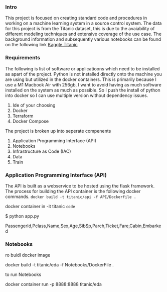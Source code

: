 ### Intro ###

This project is focused on creating standard code and procedures in working on a machine learning system in a source control system. The data for this project is from the Titanic dataset, this is due to the avaiability of different modeling techniques and extensive coverage of the use case. The background information and subsequently various notebooks can be found on the following link [Kaggle Titanic](https://www.kaggle.com/c/titanic)


### Requirements ###

The following is  list of software or applicatioons which need to be installed as apart of the project. Python is not installed directly onto the machine you are using but utilized in the docker containers. This is primarily because I use a M1 Macbook Air with 256gb, I want to avoid having as much software installed on the system as much as possible. So I push the install of python into docker so I can use multiple version without dependency issues. 

1. Ide of your choosing
2. Docker
3. Terraform
4. Docker Compose

The project is broken up into seperate compenents 

1. Application Programming Interface (API)
2. Notebooks
3. Infrastructure as Code (IAC)
4. Data
5. Train



### Application Programming Interface (API) ###

The API is built as a webservice to be hosted using the flask framework. The process for building the API container is the following docker commands. 
`
docker build -t titanic/api -f API/Dockerfile . 
`


docker container in -it titanic
`code`


$ python app.py




PassengerId,Pclass,Name,Sex,Age,SibSp,Parch,Ticket,Fare,Cabin,Embarked


### Notebooks ###

ro buidl docker image

docker build -t titanic/eda -f Notebooks/DockerFile . 


to run Notebooks 


docker container run -p 8888:8888 titanic/eda